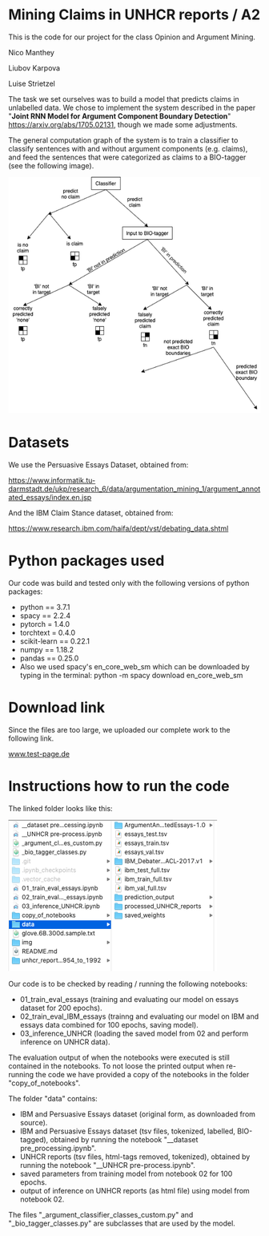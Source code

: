# Mining Claims in UNHCR reports / A2

This is the code for our project for the class Opinion and Argument Mining.

Nico Manthey <br>

Liubov Karpova <br>

Luise Strietzel <br>

The task we set ourselves was to build a model that predicts claims in unlabelled data. We chose to implement the system described in the paper "<b>Joint RNN Model for Argument Component Boundary Detection</b>" https://arxiv.org/abs/1705.02131, though we made some adjustments.

The general computation graph of the system is to train a classifier to classify sentences with and without argument components (e.g. claims), and feed the sentences that were categorized as claims to a BIO-tagger (see the following image). 

![](img/computation_diagram.png)

# Datasets
We use the Persuasive Essays Dataset, obtained from: 

https://www.informatik.tu-darmstadt.de/ukp/research_6/data/argumentation_mining_1/argument_annotated_essays/index.en.jsp

And the IBM Claim Stance dataset, obtained from:

https://www.research.ibm.com/haifa/dept/vst/debating_data.shtml

# Python packages used

Our code was build and tested only with the following versions of python packages:
- python == 3.7.1
- spacy == 2.2.4
- pytorch = 1.4.0
- torchtext = 0.4.0
- scikit-learn == 0.22.1
- numpy == 1.18.2
- pandas == 0.25.0
- Also we used spacy's en_core_web_sm which can be downloaded by typing in the terminal: python -m spacy download en_core_web_sm

# Download link

Since the files are too large, we uploaded our complete work to the following link. 

www.test-page.de

# Instructions how to run the code

The linked folder looks like this:

![](img/img_of_folder_structure_.png)

Our code is to be checked by reading / running the following notebooks:
- 01_train_eval_essays  (training and evaluating our model on essays dataset for 200 epochs).
- 02_train_eval_IBM_essays (trainng and evaluating our model on IBM and essays data combined for 100 epochs, saving model).
- 03_inference_UNHCR (loading the saved model from 02 and perform inference on UNHCR data).

The evaluation output of when the notebooks were executed is still contained in the notebooks. To not loose the printed output when re-running the code we have provided a copy of the notebooks in the folder "copy_of_notebooks".

The folder "data" contains:
- IBM and Persuasive Essays dataset (original form, as downloaded from source).
- IBM and Persuasive Essays dataset (tsv files, tokenized, labelled, BIO-tagged), obtained by running the notebook "__dataset pre_processing.ipynb".
- UNHCR reports (tsv files, html-tags removed, tokenized), obtained by running the notebook "__UNHCR pre-process.ipynb".
- saved parameters from training model from notebook 02 for 100 epochs.
- output of inference on UNHCR reports (as html file) using model from notebook 02.


The files "_argument_classifier_classes_custom.py" and "_bio_tagger_classes.py" are subclasses that are used by the model.







